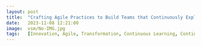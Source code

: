 ```yaml
---
layout: post
title:  "Crafting Agile Practices to Build Teams that Continuously Explores and Innovates"
date:   2023-11-08 12:21:00
image:  vsm/No-IMG.jpg
tags:   [Innovation, Agile, Transformation, Continuous Learning, Continuous Improvement]
---
```

